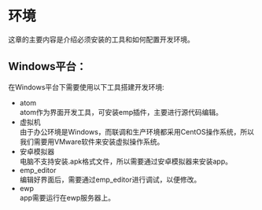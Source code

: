 #  环境  

这章的主要内容是介绍必须安装的工具和如何配置开发环境。  

## Windows平台：  

   在Windows平台下需要使用以下工具搭建开发环境:
   * atom  
      atom作为界面开发工具，可安装emp插件，主要进行源代码编辑。
   * 虚拟机  
      由于办公环境是Windows，而联调和生产环境都采用CentOS操作系统，所以我们需要用VMware软件来安装虚拟操作系统。  
   * 安卓模拟器  
      电脑不支持安装.apk格式文件，所以需要通过安卓模拟器来安装app。
   * emp_editor  
      编辑好界面后，需要通过emp_editor进行调试，以便修改。
   * ewp  
       app需要运行在ewp服务器上。
